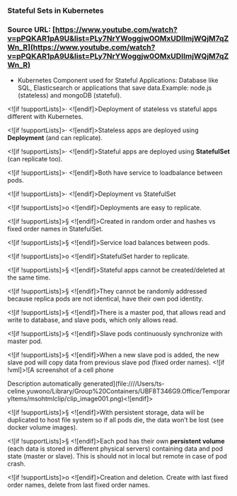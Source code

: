 ### Stateful Sets in Kubernetes

### Source URL: [https://www.youtube.com/watch?v=pPQKAR1pA9U&list=PLy7NrYWoggjw0OMxUDIImjWQjM7qZWn_R](https://www.youtube.com/watch?v=pPQKAR1pA9U&list=PLy7NrYWoggjw0OMxUDIImjWQjM7qZWn_R)

- Kubernetes Component used for Stateful Applications: Database like SQL, Elasticsearch or applications that save data.Example: node.js (stateless) and mongoDB (stateful).

<![if !supportLists]>· <![endif]>Deployment of stateless vs stateful apps different with Kubernetes.

<![if !supportLists]>· <![endif]>Stateless apps are deployed using **Deployment** (and can replicate).

<![if !supportLists]>· <![endif]>Stateful apps are deployed using **StatefulSet** (can replicate too).

<![if !supportLists]>· <![endif]>Both have service to loadbalance between pods.

<![if !supportLists]>· <![endif]>Deployment vs StatefulSet

<![if !supportLists]>o <![endif]>Deployments are easy to replicate.

<![if !supportLists]>§ <![endif]>Created in random order and hashes vs fixed order names in StatefulSet.

<![if !supportLists]>§ <![endif]>Service load balances between pods.

<![if !supportLists]>o <![endif]>StatefulSet harder to replicate.

<![if !supportLists]>§ <![endif]>Stateful apps cannot be created/deleted at the same time.

<![if !supportLists]>§ <![endif]>They cannot be randomly addressed because replica pods are not identical, have their own pod identity.

<![if !supportLists]>§ <![endif]>There is a master pod, that allows read and write to database, and slave pods, which only allows read.

<![if !supportLists]>§ <![endif]>Slave pods continuously synchronize with master pod.

<![if !supportLists]>§ <![endif]>When a new slave pod is added, the new slave pod will copy data from previous slave pod (fixed order names). <![if !vml]>![A screenshot of a cell phone

Description automatically generated](file:////Users/ts-celine.yuwono/Library/Group%20Containers/UBF8T346G9.Office/TemporaryItems/msohtmlclip/clip_image001.png)<![endif]>

<![if !supportLists]>§ <![endif]>With persistent storage, data will be duplicated to host file system so if all pods die, the data won’t be lost (see docker volume images).

<![if !supportLists]>§ <![endif]>Each pod has their own **persistent volume** (each data is stored in different physical servers) containing data and pod state (master or slave). This is should not in local but remote in case of pod crash.

<![if !supportLists]>o <![endif]>Creation and deletion. Create with last fixed order names, delete from last fixed order names.
<!--stackedit_data:
eyJoaXN0b3J5IjpbLTM0MDc3NjI0NF19
-->